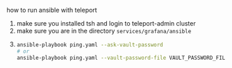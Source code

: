 how to run ansible with teleport

1. make sure you installed tsh and login to teleport-admin cluster
1. make sure you are in the directory `services/grafana/ansible`
1.
    ```sh
    ansible-playbook ping.yaml --ask-vault-password
    # or
    ansible-playbook ping.yaml --vault-password-file VAULT_PASSWORD_FILES
    ```
